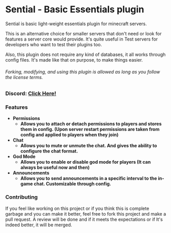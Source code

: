 # Sential - Basic Essentials plugin

Sential is basic light-weight essentials plugin for minecraft servers. 

This is an alternative choice for smaller servers that don't need or look for features a server core would provide.
It's quite useful in Test servers for developers who want to test their plugins too.

Also, this plugin does not require any kind of databases, it all works through config files. It's made like that on purpose, to make things easier.

###### *Forking, modifying, and using this plugin is allowed as long as you follow the license terms.*

### Discord: [Click Here!](https://discord.com/invite/eT4B65k5E4)

### Features
- **Permissions**
  - **Allows you to attach or detach permissions to players and stores them in config. (Upon server restart permissions are taken from config and applied to players when they join)**
- **Chat**
  - **Allows you to mute or unmute the chat. And gives the ability to configure the chat format.**
- **God Mode**
  - **Allows you to enable or disable god mode for players (It can always be useful now and then)**
- **Announcements**
  - **Allows you to send announcements in a specific interval to the in-game chat. Customizable through config.**

### Contributing
If you feel like working on this project or if you think this is complete garbage and you can make it better, feel free to fork this project and make a pull request. A review will be done and if it meets the expectations or if It's indeed better, it will be merged.
